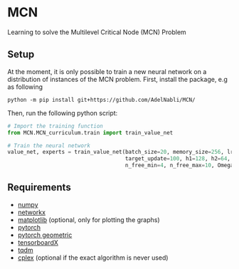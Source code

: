 # MCN
Learning to solve the Multilevel Critical Node (MCN) Problem

## Setup
At the moment, it is only possible to train a new neural network on a distribution of instances of the MCN problem.
First, install the package, e.g as following
```
python -m pip install git+https://github.com/AdelNabli/MCN/
```
Then, run the following python script:
```python
# Import the training function
from MCN.MCN_curriculum.train import train_value_net

# Train the neural network
value_net, experts = train_value_net(batch_size=20, memory_size=256, lr=1e-3, betas=(0.8,0.9), E=100000,
                                     target_update=100, h1=128, h2=64, n_heads=3, alpha=0.1, tolerance=0.2,
                                     n_free_min=4, n_free_max=10, Omega_max=2, Phi_max=2, Lambda_max=2)
```

## Requirements
* [numpy](https://numpy.org/)
* [networkx](https://networkx.github.io/)
* [matplotlib](https://matplotlib.org/) (optional, only for plotting the graphs)
* [pytorch](https://pytorch.org/)
* [pytorch geometric](https://pytorch-geometric.readthedocs.io/en/latest/)
* [tensorboardX](https://tensorboardx.readthedocs.io/en/latest/index.html)
* [tqdm](https://tqdm.github.io/)
* [cplex](https://www.ibm.com/analytics/cplex-optimizer) (optional if the exact algorithm is never used)
